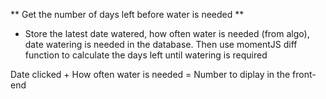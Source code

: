 ** Get the number of days left before water is needed **

* Store the latest date watered, how often water is needed (from algo), date watering is needed in the database. Then use momentJS diff function to calculate the days left until watering is required

Date clicked + How often water is needed = Number to diplay in the front-end
